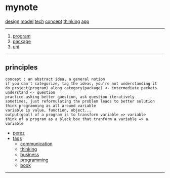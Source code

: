 # mynote

[design](design)
[model](model)
[tech](tech)
[concept](concept)
[thinking](thinking)
[app](app)

---

1. [program](program)
2. [package](package)
3. [uni](uni)

---

## principles

```
concept : an abstract idea, a general notion
if you can't categorize, tag the ideas, you're not understanding it
do project(program) along category(package) <- intermediate packets
understand <- question
practice asking better question, ask question iteratively
sometimes, just reformulating the problem leads to better solution
think programming as all around variable
variable is value, function, object...
output(goal) of a program is to transform variable => variable
think of a program as a black box that tranform a variable => a variable
```

- [perez](perez)
- [tags](tags)
     - [communication](communication)
     - [thinking](thinking)
     - [business](business)
     - [programming](programming)
     - [book](book)

---
